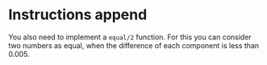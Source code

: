 # Instructions append

You also need to implement a `equal/2` function. For this you can consider
two numbers as equal, when the difference of each component is less than 0.005.

